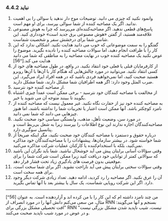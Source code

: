 ### 4.4.2 نباید

1. وانمود نکنید که چیزی می دانید. توضیحات موج دار ندهید یا سوالی را بی اهمیت ندانید. اگر یک مصاحبه کننده از شما سوالی بپرسد، برای او مهم است.
2. پاسخ‌های قطعی ندهید. اگر مصاحبه‌کننده‌ای می‌پرسد که چرا به هوش مصنوعی علاقه‌مند هستید، از گفتن «هوش مصنوعی برق جدید است» خودداری کنید. این شانس شما برای درخشش سفر و شخصیت شماست.
3. گفتگو را به سمت موضوعاتی که خوب می دانید هدایت نکنید. اشکالی ندارد که این کار را با ظرافت انجام دهید، اما سوالات مصاحبه کننده را نادیده نگیرید. موضوع را عوض نکنید یک مصاحبه کننده خوب در نهایت مصاحبه را به مناطقی که شما می دانید هدایت می کند.[^56]
4. از کارفرمایان قبلی یا فعلی خود انتقاد نکنید. در واقع، در طول مصاحبه های خود از کسی انتقاد نکنید. می‌توانید در مورد چالش‌هایی که هنگام کار با آن‌ها با آن‌ها روبرو هستید صحبت کنید، اما نمی‌خواهید فردی باشید که در همه افراد ایراد می‌گیرد. این ضرب المثل وجود دارد: اگر همه اطرافیان شما مشکل دارند، شما مشکل دارید.
5. از مصاحبه کننده خود نترسید.
6. از مخالفت با مصاحبه کنندگان خود نترسید - برخی ممکن است عمداً چیزی اشتباه بگویند تا ببینند متوجه آن می شوید یا خیر.
7. به مصاحبه کننده خود نیز از حقارت نگاه نکنید. غیر معمول نیست که مصاحبه کننده از نامزد کوچکتر باشد. آنها ممکن است اعتبار یا تجربیات شما را نداشته باشند، اما هنوز چیزهایی می دانند که شما نمی دانید.
8. در مورد سن، وضعیت تأهل، مذهب، وابستگی سیاسی خود صحبت نکنید. مصاحبه‌کنندگان اجازه ندارند این نوع اطلاعات را بپرسند زیرا به شغل بی‌ربط است و پتانسیل سوگیری دارد.
9. درباره حقوق و دستمزد با مصاحبه کنندگان خود صحبت نکنید، مگر اینکه صریحاً از شما خواسته شود. در بیشتر سازمان‌ها، پیشنهادات را با مصاحبه‌کنندگان خود مذاکره نمی‌کنید، بلکه با استخدام‌کننده یا کارکنان عملیات شرکت مذاکره می‌کنید.
10. وقتی سؤالات آسانی برایتان پیش می آید خوشحال نباشید. شما باید نگران این باشید که سوالاتی کمتر از توانایی خود دریافت کنید زیرا ممکن است شرکت شما را برای موقعیتی بدون فرصت های یادگیری زیاد تحت فشار قرار دهد.
11. وقتی سؤالات سختی برایتان پیش می آید ناراحت نشوید. اگر برای شما سخت است، برای همه سخت است.
12. آن را عرق نکنید. اگر مصاحبه را رد کردید، ادامه دهید. تعداد زیادی شرکت دیگر وجود دارد. اگر این شرکت رویایی شماست، یک سال یا بیشتر بعد با آنها تماس بگیرید.

---
[^56] من چند نامزد داشته ام که این کار را با من کرده اند و آزاردهنده است. به عنوان مثال، من سعی می‌کنم دانش آنها را در مورد انصراف از RNN بسنجم و آنها می‌گویند: "افت تحصیلی مشکل بزرگی برای RNN نیست، شیب ناپدید شدن مشکل بزرگی نیست" و در عوض در مورد شیب ناپدید صحبت می‌کنند.